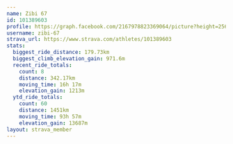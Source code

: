 ```yaml
---
name: Zibi 67
id: 101389603
profile: https://graph.facebook.com/2167978823369064/picture?height=256&width=256
username: zibi-67
strava_url: https://www.strava.com/athletes/101389603
stats:
  biggest_ride_distance: 179.73km
  biggest_climb_elevation_gain: 971.6m
  recent_ride_totals:
    count: 8
    distance: 342.17km
    moving_time: 16h 17m
    elevation_gain: 1213m
  ytd_ride_totals:
    count: 60
    distance: 1451km
    moving_time: 93h 57m
    elevation_gain: 13687m
layout: strava_member
--- 
```

